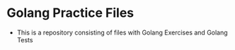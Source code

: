 # Golang Practice Files
- This is a repository consisting of files with Golang Exercises and Golang Tests
